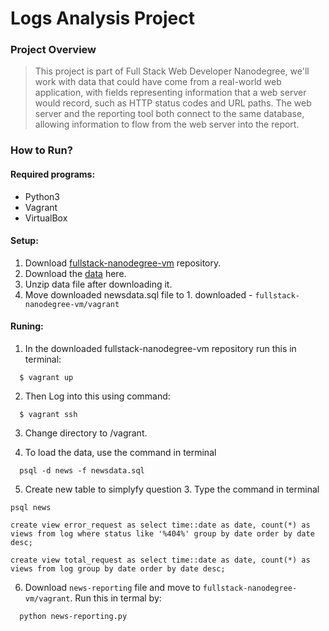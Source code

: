 # Logs Analysis Project

### Project Overview
>This project is part of Full Stack Web Developer Nanodegree, we'll work with data that could have come from a real-world
web application, with fields representing information that a web server would record, such as HTTP status codes and URL paths.
The web server and the reporting tool both connect to the same database, allowing information to flow from the web server
into the report.

### How to Run?

#### Required programs:
  * Python3
  * Vagrant
  * VirtualBox

#### Setup:
  1. Download [fullstack-nanodegree-vm](https://github.com/udacity/fullstack-nanodegree-vm) repository.
  2. Download the [data](https://d17h27t6h515a5.cloudfront.net/topher/2016/August/57b5f748_newsdata/newsdata.zip) here.
  3. Unzip data file after downloading it.
  4. Move downloaded newsdata.sql file to 1. downloaded - ```fullstack-nanodegree-vm/vagrant```

#### Runing:
  1. In the downloaded fullstack-nanodegree-vm repository run this in terminal:

  ```
    $ vagrant up
  ```
  2. Then Log into this using command:

  ```
    $ vagrant ssh
  ```
  3. Change directory to /vagrant.

  4. To load the data, use the command in terminal
  ```
    psql -d news -f newsdata.sql
  ```
  5. Create new table to simplyfy question 3. Type the command in terminal
  ```
  psql news
  ```
  ```
  create view error_request as select time::date as date, count(*) as
  views from log where status like '%404%' group by date order by date desc;
  ```
  ```
  create view total_request as select time::date as date, count(*) as
  views from log group by date order by date desc;
  ```
  6. Download ```news-reporting``` file and move to ```fullstack-nanodegree-vm/vagrant```. Run this in termal by:
  ```
    python news-reporting.py
  ```
